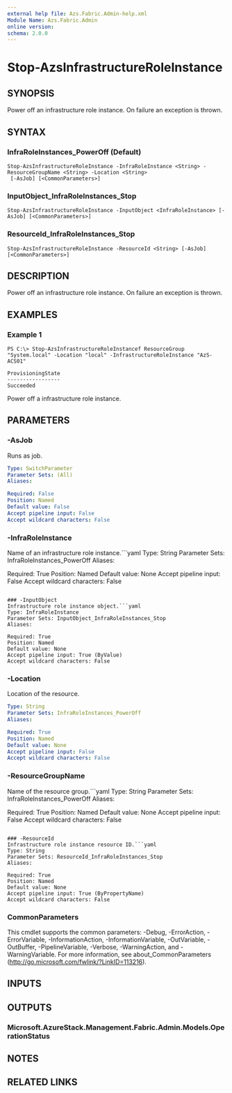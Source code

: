 ```yaml
---
external help file: Azs.Fabric.Admin-help.xml
Module Name: Azs.Fabric.Admin
online version:
schema: 2.0.0
---
```


# Stop-AzsInfrastructureRoleInstance

## SYNOPSIS
Power off an infrastructure role instance. On failure an exception is thrown.

## SYNTAX

### InfraRoleInstances_PowerOff (Default)
```
Stop-AzsInfrastructureRoleInstance -InfraRoleInstance <String> -ResourceGroupName <String> -Location <String>
 [-AsJob] [<CommonParameters>]
```

### InputObject_InfraRoleInstances_Stop
```
Stop-AzsInfrastructureRoleInstance -InputObject <InfraRoleInstance> [-AsJob] [<CommonParameters>]
```

### ResourceId_InfraRoleInstances_Stop
```
Stop-AzsInfrastructureRoleInstance -ResourceId <String> [-AsJob] [<CommonParameters>]
```

## DESCRIPTION
Power off an infrastructure role instance. On failure an exception is thrown.

## EXAMPLES

### Example 1
```
PS C:\> Stop-AzsInfrastructureRoleInstancef ResourceGroup "System.local" -Location "local" -InfrastructureRoleInstance "AzS-ACS01"

ProvisioningState
-----------------
Succeeded
```

Power off a infrastructure role instance.

## PARAMETERS

### -AsJob
Runs as job.

```yaml
Type: SwitchParameter
Parameter Sets: (All)
Aliases:

Required: False
Position: Named
Default value: False
Accept pipeline input: False
Accept wildcard characters: False
```

### -InfraRoleInstance
Name of an infrastructure role instance.```yaml
Type: String
Parameter Sets: InfraRoleInstances_PowerOff
Aliases:

Required: True
Position: Named
Default value: None
Accept pipeline input: False
Accept wildcard characters: False
```

### -InputObject
Infrastructure role instance object.```yaml
Type: InfraRoleInstance
Parameter Sets: InputObject_InfraRoleInstances_Stop
Aliases:

Required: True
Position: Named
Default value: None
Accept pipeline input: True (ByValue)
Accept wildcard characters: False
```

### -Location
Location of the resource.

```yaml
Type: String
Parameter Sets: InfraRoleInstances_PowerOff
Aliases:

Required: True
Position: Named
Default value: None
Accept pipeline input: False
Accept wildcard characters: False
```

### -ResourceGroupName
Name of the resource group.```yaml
Type: String
Parameter Sets: InfraRoleInstances_PowerOff
Aliases:

Required: True
Position: Named
Default value: None
Accept pipeline input: False
Accept wildcard characters: False
```

### -ResourceId
Infrastructure role instance resource ID.```yaml
Type: String
Parameter Sets: ResourceId_InfraRoleInstances_Stop
Aliases:

Required: True
Position: Named
Default value: None
Accept pipeline input: True (ByPropertyName)
Accept wildcard characters: False
```

### CommonParameters
This cmdlet supports the common parameters: -Debug, -ErrorAction, -ErrorVariable, -InformationAction, -InformationVariable, -OutVariable, -OutBuffer, -PipelineVariable, -Verbose, -WarningAction, and -WarningVariable. For more information, see about_CommonParameters (http://go.microsoft.com/fwlink/?LinkID=113216).

## INPUTS

## OUTPUTS

### Microsoft.AzureStack.Management.Fabric.Admin.Models.OperationStatus

## NOTES

## RELATED LINKS

